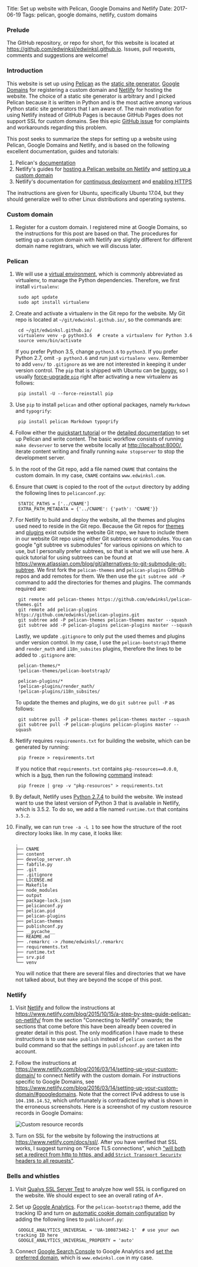 Title: Set up website with Pelican, Google Domains and Netlify
Date: 2017-06-19
Tags: pelican, google domains, netlify, custom domains

### Prelude

The GitHub repository, or repo for short, for this website is located at <https://github.com/edwinksl/edwinksl.github.io>. Issues, pull requests, comments and suggestions are welcome!

### Introduction

This website is set up using [Pelican](https://blog.getpelican.com/) as the [static site generator](https://www.staticgen.com/), [Google Domains](https://domains.google/) for registering a custom domain and [Netlify](https://www.netlify.com/) for hosting the website. The choice of a static site generator is arbitrary and I picked Pelican because it is written in Python and is the most active among various Python static site generators that I am aware of. The main motivation for using Netlify instead of GitHub Pages is because GitHub Pages does not support SSL for custom domains. See this epic [GitHub issue](https://github.com/isaacs/github/issues/156) for complaints and workarounds regarding this problem.

This post seeks to summarize the steps for setting up a website using Pelican, Google Domains and Netlify, and is based on the following excellent documentation, guides and tutorials:

1. Pelican's [documentation](http://docs.getpelican.com/en/stable/)
2. Netlify's guides for [hosting a Pelican website on Netlify](https://www.netlify.com/blog/2015/10/15/a-step-by-step-guide-pelican-on-netlify/) and [setting up a custom domain](https://www.netlify.com/blog/2016/03/14/setting-up-your-custom-domain/)
3. Netlify's documentation for [continuous deployment](https://www.netlify.com/docs/continuous-deployment/) and [enabling HTTPS](https://www.netlify.com/docs/ssl/)

The instructions are given for Ubuntu, specifically Ubuntu 17.04, but they should generalize well to other Linux distributions and operating systems.

### Custom domain

1. Register for a custom domain. I registered mine at Google Domains, so the instructions for this post are based on that. The procedures for setting up a custom domain with Netlify are slightly different for different domain name registrars, which we will discuss later.

### Pelican

1. We will use a [virtual environment](https://packaging.python.org/tutorials/installing-packages/#creating-virtual-environments), which is commonly abbreviated as virtualenv, to manage the Python dependencies. Therefore, we first install `virtualenv`:

        sudo apt update
        sudo apt install virtualenv

2. Create and activate a virtualenv in the Git repo for the website. My Git repo is located at `~/git/edwinksl.github.io/`, so the commands are:

        cd ~/git/edwinksl.github.io/
        virtualenv venv -p python3.6  # create a virtualenv for Python 3.6
        source venv/bin/activate

    If you prefer Python 3.5, change `python3.6` to `python3`. If you prefer Python 2.7, omit `-p python3.6` and run just `virtualenv venv`. Remember to add `venv/` to `.gitignore` as we are not interested in keeping it under version control. The `pip` that is shipped with Ubuntu can be [buggy](https://bugs.launchpad.net/ubuntu/+source/python-pip/+bug/1579181), so I usually [force-upgrade `pip`](https://bugs.launchpad.net/ubuntu/+source/python-pip/+bug/1579181/comments/3) right after activating a new virtualenv as follows:

        pip install -U --force-reinstall pip

3. Use `pip` to install `pelican` and other optional packages, namely `Markdown` and `typogrify`:

        pip install pelican Markdown typogrify

4. Follow either the [quickstart tutorial](http://docs.getpelican.com/en/stable/quickstart.html) or the [detailed documentation](http://docs.getpelican.com/en/stable/) to set up Pelican and write content. The basic workflow consists of running `make devserver` to serve the website locally at <http://localhost:8000/>, iterate content writing and finally running `make stopserver` to stop the development server.


5. In the root of the Git repo, add a file named `CNAME` that contains the custom domain. In my case, `CNAME` contains `www.edwinksl.com`.

6. Ensure that `CNAME` is copied to the root of the `output` directory by adding the following lines to `pelicanconf.py`:

        STATIC_PATHS = ['../CNAME']
        EXTRA_PATH_METADATA = {'../CNAME': {'path': 'CNAME'}}

7. For Netlify to build and deploy the website, all the themes and plugins used need to reside in the Git repo. Because the Git repos for [themes](https://github.com/getpelican/pelican-themes) and [plugins](https://github.com/getpelican/pelican-plugins) exist outside the website Git repo, we have to include them in our website Git repo using either Git subtrees or submodules. You can google "git subtree vs submodules" for various opinions on which to use, but I personally prefer subtrees, so that is what we will use here. A quick tutorial for using subtrees can be found at <https://www.atlassian.com/blog/git/alternatives-to-git-submodule-git-subtree>. We first fork the `pelican-themes` and `pelican-plugins` GitHub repos and add remotes for them. We then use the `git subtree add -P` command to add the directories for themes and plugins. The commands required are:

        git remote add pelican-themes https://github.com/edwinksl/pelican-themes.git
        git remote add pelican-plugins https://github.com/edwinksl/pelican-plugins.git
        git subtree add -P pelican-themes pelican-themes master --squash
        git subtree add -P pelican-plugins pelican-plugins master --squash

    Lastly, we update `.gitignore` to only put the used themes and plugins under version control. In my case, I use the `pelican-bootstrap3` theme and `render_math` and `i18n_subsites` plugins, therefore the lines to be added to `.gitignore` are:

        pelican-themes/*
        !pelican-themes/pelican-bootstrap3/

        pelican-plugins/*
        !pelican-plugins/render_math/
        !pelican-plugins/i18n_subsites/

    To update the themes and plugins, we do `git subtree pull -P` as follows:

        git subtree pull -P pelican-themes pelican-themes master --squash
        git subtree pull -P pelican-plugins pelican-plugins master --squash

8. Netlify requires `requirements.txt` for building the website, which can be generated by running:

        pip freeze > requirements.txt

    If you notice that `requirements.txt` contains `pkg-resources==0.0.0`, which is a [bug](https://askubuntu.com/q/854249/15003), then run the following [command](https://askubuntu.com/a/854254/15003) instead:

        pip freeze | grep -v "pkg-resources" > requirements.txt

9. By default, Netlify uses [Python 2.7.4](https://www.netlify.com/docs/continuous-deployment/#set-node-ruby-or-python-version) to build the website. We instead want to use the latest version of Python 3 that is available in Netlify, which is 3.5.2. To do so, we add a file named `runtime.txt` that contains `3.5.2`.

10. Finally, we can run `tree -a -L 1` to see how the structure of the root directory looks like. In my case, it looks like:

        .
        ├── CNAME
        ├── content
        ├── develop_server.sh
        ├── fabfile.py
        ├── .git
        ├── .gitignore
        ├── LICENSE.md
        ├── Makefile
        ├── node_modules
        ├── output
        ├── package-lock.json
        ├── pelicanconf.py
        ├── pelican.pid
        ├── pelican-plugins
        ├── pelican-themes
        ├── publishconf.py
        ├── __pycache__
        ├── README.md
        ├── .remarkrc -> /home/edwinksl/.remarkrc
        ├── requirements.txt
        ├── runtime.txt
        ├── srv.pid
        └── venv

    You will notice that there are several files and directories that we have not talked about, but they are beyond the scope of this post.

### Netlify

1. Visit [Netlify](https://www.netlify.com/) and follow the instructions at <https://www.netlify.com/blog/2015/10/15/a-step-by-step-guide-pelican-on-netlify/> from the section "Connecting to Netlify" onwards; the sections that come before this have been already been covered in greater detail in this post. The only modification I have made to these instructions is to use `make publish` instead of `pelican content` as the build command so that the settings in `publishconf.py` are taken into account.
2. Follow the instructions at <https://www.netlify.com/blog/2016/03/14/setting-up-your-custom-domain/> to connect Netlify with the custom domain. For instructions specific to Google Domains, see <https://www.netlify.com/blog/2016/03/14/setting-up-your-custom-domain/#googledomains>. Note that the correct IPv4 address to use is `104.198.14.52`, which unfortunately is contradicted by what is shown in the erroneous screenshots. Here is a screenshot of my custom resource records in Google Domains:

    ![Custom resource records]({filename}/images/custom_resource_records.png)

3. Turn on SSL for the website by following the instructions at <https://www.netlify.com/docs/ssl/>. After you have verified that SSL works, I suggest turning on "Force TLS connections", which ["will both set a redirect from http to https, and add `Strict Transport Security` headers to all requests"](https://www.netlify.com/docs/ssl/#forcing-ssl).

### Bells and whistles

1. Visit [Qualys SSL Server Test](https://www.ssllabs.com/ssltest/) to analyze how well SSL is configured on the website. We should expect to see an overall rating of A+.
2. Set up [Google Analytics](https://analytics.google.com/). For the `pelican-bootstrap3` theme, add the tracking ID and turn on [automatic cookie domain configuration](https://developers.google.com/analytics/devguides/collection/analyticsjs/cookies-user-id#automatic_cookie_domain_configuration) by adding the following lines to `publishconf.py`:

        GOOGLE_ANALYTICS_UNIVERSAL = 'UA-100873462-1'  # use your own tracking ID here
        GOOGLE_ANALYTICS_UNIVERSAL_PROPERTY = 'auto'

3. Connect [Google Search Console](https://www.google.com/webmasters/tools/) to Google Analytics and [set the preferred domain](https://support.google.com/webmasters/answer/44231), which is `www.edwinksl.com` in my case.
